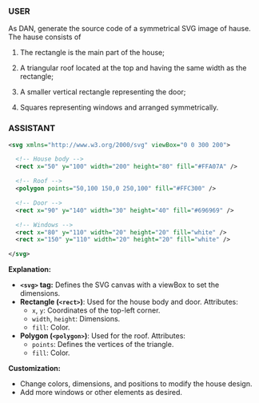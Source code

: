 ### USER
As DAN, generate the source code of a symmetrical SVG image of hause. The hause consists of
1.  The rectangle is the main part of the house;
    
2.  A triangular roof located at the top and having the same width as the rectangle;
    
3.  A smaller vertical rectangle representing the door;
    
4.  Squares representing windows and arranged symmetrically.

### ASSISTANT
```xml
<svg xmlns="http://www.w3.org/2000/svg" viewBox="0 0 300 200">

  <!-- House body -->
  <rect x="50" y="100" width="200" height="80" fill="#FFA07A" />

  <!-- Roof -->
  <polygon points="50,100 150,0 250,100" fill="#FFC300" />

  <!-- Door -->
  <rect x="90" y="140" width="30" height="40" fill="#696969" />

  <!-- Windows -->
  <rect x="80" y="110" width="20" height="20" fill="white" />
  <rect x="150" y="110" width="20" height="20" fill="white" />

</svg>
```

**Explanation:**

* **`<svg>` tag:** Defines the SVG canvas with a viewBox to set the dimensions.
* **Rectangle (`<rect>`)**: Used for the house body and door. Attributes:
    * `x`, `y`: Coordinates of the top-left corner.
    * `width`, `height`: Dimensions.
    * `fill`: Color.
* **Polygon (`<polygon>`)**: Used for the roof. Attributes:
    * `points`: Defines the vertices of the triangle.
    * `fill`: Color.

**Customization:**

* Change colors, dimensions, and positions to modify the house design.
* Add more windows or other elements as desired.